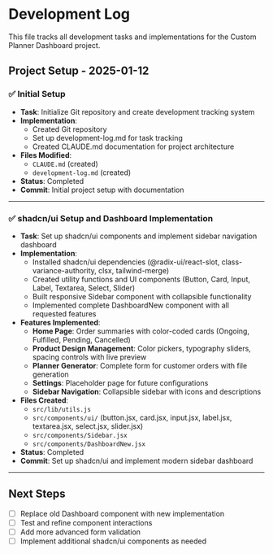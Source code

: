 # Development Log

This file tracks all development tasks and implementations for the Custom Planner Dashboard project.

## Project Setup - 2025-01-12

### ✅ Initial Setup
- **Task**: Initialize Git repository and create development tracking system
- **Implementation**: 
  - Created Git repository
  - Set up development-log.md for task tracking
  - Created CLAUDE.md documentation for project architecture
- **Files Modified**: 
  - `CLAUDE.md` (created)
  - `development-log.md` (created)
- **Status**: Completed
- **Commit**: Initial project setup with documentation

---

### ✅ shadcn/ui Setup and Dashboard Implementation
- **Task**: Set up shadcn/ui components and implement sidebar navigation dashboard
- **Implementation**: 
  - Installed shadcn/ui dependencies (@radix-ui/react-slot, class-variance-authority, clsx, tailwind-merge)
  - Created utility functions and UI components (Button, Card, Input, Label, Textarea, Select, Slider)
  - Built responsive Sidebar component with collapsible functionality
  - Implemented complete DashboardNew component with all requested features
- **Features Implemented**:
  - **Home Page**: Order summaries with color-coded cards (Ongoing, Fulfilled, Pending, Cancelled)
  - **Product Design Management**: Color pickers, typography sliders, spacing controls with live preview
  - **Planner Generator**: Complete form for customer orders with file generation
  - **Settings**: Placeholder page for future configurations
  - **Sidebar Navigation**: Collapsible sidebar with icons and descriptions
- **Files Created**: 
  - `src/lib/utils.js`
  - `src/components/ui/` (button.jsx, card.jsx, input.jsx, label.jsx, textarea.jsx, select.jsx, slider.jsx)
  - `src/components/Sidebar.jsx`
  - `src/components/DashboardNew.jsx`
- **Status**: Completed
- **Commit**: Set up shadcn/ui and implement modern sidebar dashboard

---

## Next Steps
- [ ] Replace old Dashboard component with new implementation
- [ ] Test and refine component interactions
- [ ] Add more advanced form validation
- [ ] Implement additional shadcn/ui components as needed